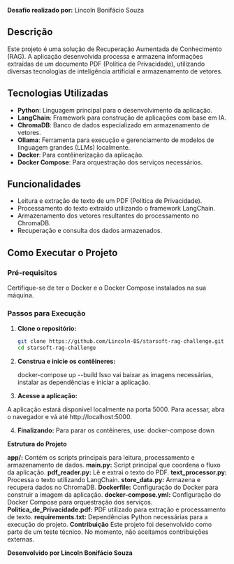 **Desafio realizado por:** Lincoln Bonifácio Souza

## Descrição

Este projeto é uma solução de Recuperação Aumentada de Conhecimento (RAG). A aplicação desenvolvida processa e armazena informações extraídas de um documento PDF (Política de Privacidade), utilizando diversas tecnologias de inteligência artificial e armazenamento de vetores.

## Tecnologias Utilizadas

- **Python**: Linguagem principal para o desenvolvimento da aplicação.
- **LangChain**: Framework para construção de aplicações com base em IA.
- **ChromaDB**: Banco de dados especializado em armazenamento de vetores.
- **Ollama**: Ferramenta para execução e gerenciamento de modelos de linguagem grandes (LLMs) localmente.
- **Docker**: Para contêinerização da aplicação.
- **Docker Compose**: Para orquestração dos serviços necessários.

## Funcionalidades

- Leitura e extração de texto de um PDF (Política de Privacidade).
- Processamento do texto extraído utilizando o framework LangChain.
- Armazenamento dos vetores resultantes do processamento no ChromaDB.
- Recuperação e consulta dos dados armazenados.

## Como Executar o Projeto

### Pré-requisitos

Certifique-se de ter o Docker e o Docker Compose instalados na sua máquina.

### Passos para Execução

1. **Clone o repositório:**

   ```bash
   git clone https://github.com/Lincoln-BS/starsoft-rag-challenge.git
   cd starsoft-rag-challenge

2. **Construa e inicie os contêineres:**
    
    docker-compose up --build
Isso vai baixar as imagens necessárias, instalar as dependências e iniciar a aplicação.

3. **Acesse a aplicação:**
 
A aplicação estará disponível localmente na porta 5000. Para acessar, abra o navegador e vá até http://localhost:5000.

4. **Finalizando:**
Para parar os contêineres, use:
    docker-compose down


**Estrutura do Projeto**

**app/:** Contém os scripts principais para leitura, processamento e armazenamento de dados.
    **main.py:** Script principal que coordena o fluxo da aplicação.
    **pdf_reader.py:** Lê e extrai o texto do PDF.
    **text_processor.py:** Processa o texto utilizando LangChain.
    **store_data.py:** Armazena e recupera dados no ChromaDB.
**Dockerfile:** Configuração do Docker para construir a imagem da aplicação.
**docker-compose.yml:** Configuração do Docker Compose para orquestração dos serviços.
**Politica_de_Privacidade.pdf:** PDF utilizado para extração e processamento de texto.
**requirements.txt:** Dependências Python necessárias para a execução do projeto.
**Contribuição**
Este projeto foi desenvolvido como parte de um teste técnico. No momento, não aceitamos contribuições externas.

**Desenvolvido por Lincoln Bonifácio Souza**
